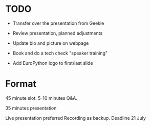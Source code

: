

# TODO

- Transfer over the presentation from Geekle
- Review presentation, planned adjustments

- Update bio and picture on webpage
- Book and do a tech check "speaker training"

- Add EuroPython logo to first/last slide

# Format

45 minute slot.
5-10 minutes Q&A.

35 minutes presentation

Live presentation preferred
Recording as backup. Deadline 21 July

